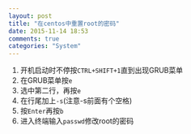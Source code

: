 ```yaml
---
layout: post
title: "在centos中重置root的密码"
date: 2015-11-14 18:53
comments: true
categories: "System"
---
```


1. 开机启动时不停按`CTRL+SHIFT+1`直到出现GRUB菜单
2. 在GRUB菜单按`e`
3. 选中第二行，再按`e`
4. 在行尾加上`-s`(注意-s前面有个空格)
5. 按`Enter`再按`b`
6. 进入终端输入`passwd`修改root的密码
